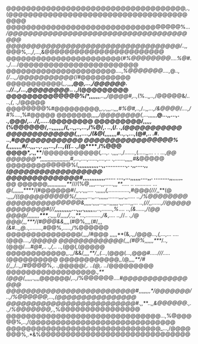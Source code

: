 @@@@@@@@@@@@@@@@@@@@@@@@@@@@@@@@@@@@,.,(@@@@@@@@@@@@@@@@@@@@@@@@@@@@@@@@@@@@@@@@
@@@@@@@@@@@@@@@@@@@@@@@@@@@@@@@@@@@%..._/@@@@@@@@@@@@@@@@@@@@@@@@@@@@@@@@@@@@@@@
@@@@@@@@@@@@@@@@@@@@@@@@@@@@@@@@@@@/..,,_@@@%,..,/,...,&@@@@@@@@@@@@@@@@@@@@@@@@
@@@@@@@@@@@@@@@@@@@@@@@(_#%@@@@@@@@_...._%@#_..,/_...._/@@@@@@@@@@@@@@@@@@@@@@@@
@@@@@@@@@@@@@@@@@@@@@@....,_%@@@@@@@....,_@_..,(/...,,/@@@@@@@@@@@(_/#@@@@@@@@@@
@@@@@@@@@@@(,,.,,,**,@@,...,_/@@@@@@_. .._//..,/_...,_@@@@@@@@_.. .,/(@@@@@@@@@
@@@@@@@@@@@@@@%/\*,,,,,,**,..,,_/@@@@#,..,_(%..,_,..,_/@@@@@&/.. ..,_(_, .,/@@@@@
@@@@@@@@%#@@@@@@@@@_,,.,.,,,..,,,#%@#,..,_/_..,,...,/&@@@@/....,/#%_....,%#@@@@@
@@@@@@@,,,,,_/@@@@@@@@(_,...,,,,,,**@_...,,...,. .,_@@@/,.. ._/(,....._(@@@@@@@@
@@@@@@@@@/_,,,,,_(%@@@@@@/,..,,,,,,,/(,..,,..,...,/%@/,. ..,(/. .,_(@@@@@@@@@@@
@@@@@@@@@@@@@(_,,,....,_/(&@(_,,,,,,,_#..,_.,...,(@#,.. ._#_. ..,_#@@@@@@@@@@@@@
@@@@@@@@@@@@@@@@@%(_,,,,,,,,_#/..,,,..,. ,,,...,_/_...,(((.. .,_/@\*\*\*\***,**/%@@@
@@@@\*,.,,\*\***/@@@@@@@@@@@(_,...,_. .,,,,..,/..._....,_(.....,,... . . ...,_@@
@@@@@@\*\*,,,,,,,,,,,,,,,,,,,,_#,...,....,......,....,_... .,.......,,,,,_#&@@@@@
@@@@@@@@@@@@@%(**,,,,,,,,,,,,..,,............,. .,,_.....,_,_(@@@@@@@@@@@@@@@@@@
@@@@@@@@@@@@@@#_,,,,,,,,,,,,,...... ....,...,,,,,,....,,. .........,,**,,,,,_ @@
@@@@@@,_,,,,,,,,,,,,**_///(%@,,,,....,,......,,,_**..... .. ........... ...
@(_,,,,,,,\*\*\*\*/(#@@@@@@#/,,.,.,,,.... .,,,,,,_(,..............,_#@@@_(///_,,\*\*(@
.,,,,_/((@@@@@@@@@@%/,,,,,,,,...,,...,,,,,,_.......,,,.,,..... ..,_/%@@@@@@@@
@@@@@@@@@@@@@@@&,,,,,.,,_,,...,,..,,,,_,,_.,,.....,,... ..,_(//,,......,//@@@@@
@@@@@@@@#(//**,,,,,,,,,,...,,,.,,,,,**,,,_..,.......,_%_.... ..,_(&......,/(@@
@@@@/,,,,,,,,**\*\*\***,.,,,,_(/,,,,,_/,.,,**...,..........,/&_,.... ..,//_.. .,/@
@@@/,,,\***/(#@@@&&,,,,_(#@%_,,,,_(#/,,,_(&#..,,@..,........,_#@@%,.....,/%@@@@@@
@@@@@@@@@@@@@@@/,,,,/#@@@ ,,,,,\*\*(&,.,,/@@@_...,(,...,... ...._(@@@_....,/@@@@@
@@@@@@@@@@@@@(_,,,_(#@%,,,,,,\***_/_..,_(@@@/...._#@#,.. .,/,.. ..,_(@@(_,_(@@@@@
@@@@@@@@@@@@,,.,,/&&/_,,,,**/_,,_(...,_(@@@(_...,_@@@#_.....///....._(@@@@@@@@@@
@@@@@@@@@@@@_,,_(@_,,,,**/#(/,,,_/..,,/#@@@@%,. .,@@@@@/,. .._(@,. .._/@@@@@@@@@
@@@@@@@@@@@@@@@@@@_.,**(@@@(_,,,,,.,,,,@@@@@@/,..,/%@@@@@@...._#@@@@@@@@@@@@@@@@
@@@@@@@@@@@@@@@@@@@@@@@@@@#_,,,,_,,,,\*/@@@@@@@/..,/%@@@@@@,...,(@@@@@@@@@@@@@@@@
@@@@@@@@@@@@@@@@@@@@@@@@@@#.,,_\*\*..,,_&@@@@@@.,..,/%@@@@@@@,.,_%@@@@@@@@@@@@@@@@
@@@@@@@@@@@@@@@@@@@@@@@@@@@@@@@_...,_%@@@@@@%,..,/(@@@@@@@@@@@@@@@@@@@@@@@@@@@@@
@@@@@@@@@@@@@@@@@@@@@@@@@@@@@@@_...,/@@@@@@@%,.\*&%@@@@@@@@@@@@@@@@@@@@@@@@@@@@@@
